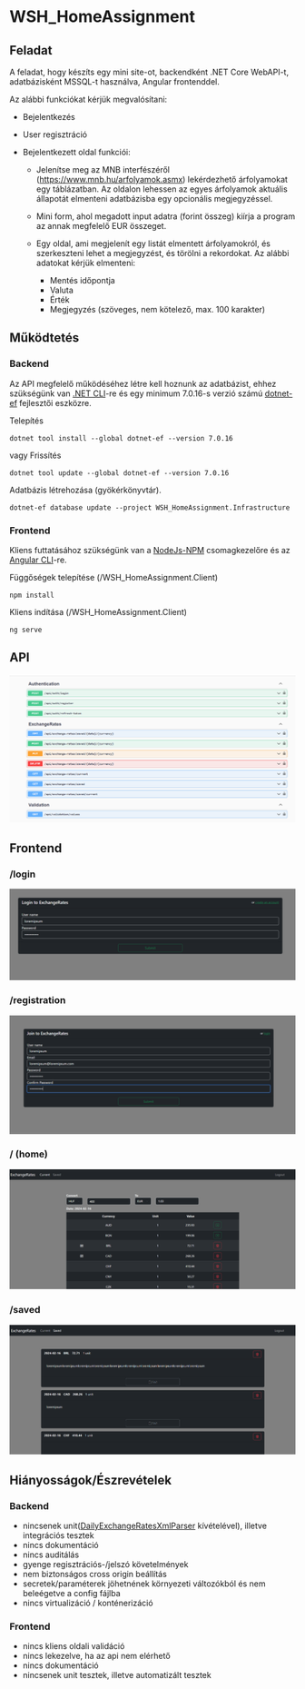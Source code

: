 # WSH_HomeAssignment
## Feladat
A feladat, hogy készíts egy mini site-ot, backendként .NET Core WebAPI-t, adatbázisként MSSQL-t használva, Angular frontenddel.

 

Az alábbi funkciókat kérjük megvalósítani:

* Bejelentkezés

* User regisztráció

* Bejelentkezett oldal funkciói:

    - Jelenítse meg az MNB interfészéről (https://www.mnb.hu/arfolyamok.asmx) lekérdezhető árfolyamokat egy táblázatban. Az oldalon lehessen az egyes árfolyamok aktuális állapotát elmenteni adatbázisba egy opcionális megjegyzéssel.

    - Mini form, ahol megadott input adatra (forint összeg) kiírja a program az annak megfelelő EUR összeget.

    - Egy oldal, ami megjelenít egy listát elmentett árfolyamokról, és szerkeszteni lehet a megjegyzést, és törölni a rekordokat. Az alábbi adatokat kérjük elmenteni:
        - Mentés időpontja
        - Valuta
        - Érték
        - Megjegyzés (szöveges, nem kötelező, max. 100 karakter)
        
## Működtetés
### Backend
Az API megfelelő működéséhez létre kell hoznunk az adatbázist, ehhez szükségünk van [.NET CLI](https://learn.microsoft.com/en-us/dotnet/core/tools/)-re és egy minimum 7.0.16-s verzió számú [dotnet-ef](https://learn.microsoft.com/en-us/ef/core/cli/dotnet) fejlesztői eszközre.

Telepítés
```
dotnet tool install --global dotnet-ef --version 7.0.16
```
vagy
Frissítés
```
dotnet tool update --global dotnet-ef --version 7.0.16
```
Adatbázis létrehozása (gyökérkönyvtár).
```
dotnet-ef database update --project WSH_HomeAssignment.Infrastructure
```
### Frontend
Kliens futtatásához szükségünk van a [NodeJs-NPM](https://nodejs.org/en/download) csomagkezelőre és az [Angular CLI](https://angular.io/cli)-re.

Függőségek telepítése (/WSH_HomeAssignment.Client)
```
npm install
```

Kliens indítása (/WSH_HomeAssignment.Client)
```
ng serve
```



## API
![api](readme/api.PNG)
## Frontend
### /login
![login](readme/login.PNG)
### /registration
![registration](readme/registration.PNG)
### / (home)
![home](readme/home.PNG)
### /saved
![saved](readme/saved.PNG)

## Hiányosságok/Észrevételek
### Backend
- nincsenek unit([DailyExchangeRatesXmlParser](https://github.com/Beres0/WSH_HomeAssignment/blob/master/WSH_HomeAssignment.Tests/Infrastructure/ExchangeRatesService/MNBExchangeRatesService/DailyExchangeRatesXmlParserTest.cs) kívételével), illetve integrációs tesztek
- nincs dokumentáció
- nincs auditálás
- gyenge regisztrációs-/jelszó követelmények
- nem biztonságos cross origin beállítás 
- secretek/paraméterek jöhetnének környezeti változókból és nem beleégetve a config fájlba
- nincs virtualizáció / konténerizáció

### Frontend
- nincs kliens oldali validáció
- nincs lekezelve, ha az api nem elérhető
- nincs dokumentáció
- nincsenek unit tesztek, illetve automatizált tesztek
